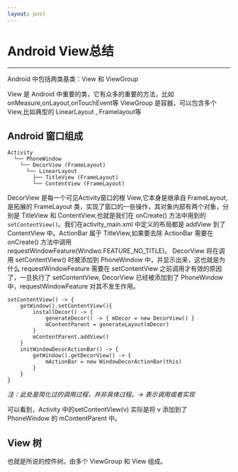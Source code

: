 ```yaml
---
layout: post
---
```


# Android View总结

---

Android 中包括两类基类：View 和 ViewGroup

View 是 Android 中重要的类，它有众多的重要的方法，比如 onMeasure,onLayout,onTouchEvent等
ViewGroup 是容器，可以包含多个View,比如典型的 LinearLayout , Framelayout等

## Android 窗口组成

```
Activity
  └── PhoneWindow
    └── DecorView (FrameLayout)
      └── LinearLayout
        ├── TitleView (FrameLayout)
        └── ContentView (FrameLayout)
```

DecorView 是每一个可见Activity窗口的根 View,它本身是继承自 FrameLayout,是拓展的 FrameLayout 类，实现了窗口的一些操作，其对象内部有两个对象，分别是 TitleView 和 ContentView,也就是我们在 onCreate() 方法中用到的 `setContentView()`。我们在activity_main.xml 中定义的布局都是 addView 到了 ContentView 中。ActionBar 属于 TitleView,如果要去除 ActionBar 需要在 onCreate() 方法中调用 requestWindowFeature(Windwo.FEATURE_NO_TITLE)。 DecorView 将在调用 setContentView() 时被添加到 PhoneWindow 中，并显示出来，这也就是为什么 requestWindowFeature 需要在 setContentView 之前调用才有效的原因了，一旦执行了 setContentView, DecorView 已经被添加到了 PhoneWindow 中，requestWindowFeature 对其不发生作用。

```
setContentView() -> {
    getWindow().setContentView(){
        installDecor() -> {
            generateDecor() -> { mDecor = new DecorView() }
            mContentParent = generateLayout(mDecor)
        }
        mContentParent.addView()
    }
    initWindowDecorActionBar() -> {
        getWindow().getDecorView() -> {  
            mActionBar = new WindowDecorActionBar(this)
        }
    }
}
```
*注：此处是简化过的调用过程，并非具体过程。-> 表示调用或者实现*

可以看到，Activity 中的setContentView(v) 实际是将 v 添加到了 PhoneWindow 的 mContentParent 中。

## View 树

也就是所说的控件树。由多个 ViewGroup 和 View 组成。
